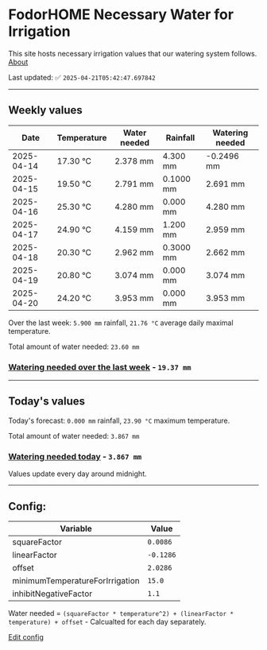 # FodorHOME Necessary Water for Irrigation

This site hosts necessary irrigation values that our watering system follows. [About](https://github.com/redyau/irrigation)

Last updated: ✅ `2025-04-21T05:42:47.697842`

---

## Weekly values

| Date | Temperature | Water needed | Rainfall | Watering needed |
|-----|-----|-----|-----|-----|
| 2025-04-14 | 17.30 °C | 2.378 mm | 4.300 mm | -0.2496 mm |
| 2025-04-15 | 19.50 °C | 2.791 mm | 0.1000 mm | 2.691 mm |
| 2025-04-16 | 25.30 °C | 4.280 mm | 0.000 mm | 4.280 mm |
| 2025-04-17 | 24.90 °C | 4.159 mm | 1.200 mm | 2.959 mm |
| 2025-04-18 | 20.30 °C | 2.962 mm | 0.3000 mm | 2.662 mm |
| 2025-04-19 | 20.80 °C | 3.074 mm | 0.000 mm | 3.074 mm |
| 2025-04-20 | 24.20 °C | 3.953 mm | 0.000 mm | 3.953 mm |


Over the last week: `5.900 mm` rainfall, `21.76 °C` average daily maximal temperature.

Total amount of water needed: `23.60 mm`

### [Watering needed over the last week](lastweek.txt) - `19.37 mm`

---

## Today's values

Today's forecast: `0.000 mm` rainfall, `23.90 °C` maximum temperature.

Total amount of water needed: `3.867 mm`

### [Watering needed today](today.txt) - `3.867 mm`

Values update every day around midnight.

---

## Config:

| Variable | Value |
|-----|-----|
| squareFactor | `0.0086` |
| linearFactor | `-0.1286` |
| offset | `2.0286` |
| minimumTemperatureForIrrigation | `15.0` |
| inhibitNegativeFactor | `1.1` |

Water needed = `(squareFactor * temperature^2) + (linearFactor * temperature) + offset` - Calcualted for each day separately.

[Edit config](https://github.com/RedyAu/irrigation/edit/main/config.json)
